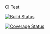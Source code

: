 CI Test

[![Build Status](https://travis-ci.org/Galen-Yip/mocha_test.svg?branch=master)](https://travis-ci.org/Galen-Yip/mocha_test)

[![Coverage Status](https://coveralls.io/repos/github/Galen-Yip/mocha_test/badge.svg?branch=master)](https://coveralls.io/github/Galen-Yip/mocha_test?branch=master)